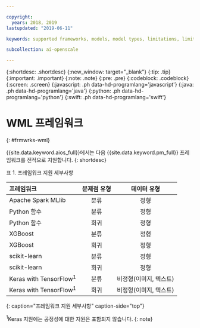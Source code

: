 ```yaml
---

copyright:
  years: 2018, 2019
lastupdated: "2019-06-11"

keywords: supported frameworks, models, model types, limitations, limits

subcollection: ai-openscale

---
```


{:shortdesc: .shortdesc}
{:new_window: target="_blank"}
{:tip: .tip}
{:important: .important}
{:note: .note}
{:pre: .pre}
{:codeblock: .codeblock}
{:screen: .screen}
{:javascript: .ph data-hd-programlang='javascript'}
{:java: .ph data-hd-programlang='java'}
{:python: .ph data-hd-programlang='python'}
{:swift: .ph data-hd-programlang='swift'}

# WML 프레임워크
{: #frmwrks-wml}

{{site.data.keyword.aios_full}}에서는 다음 {{site.data.keyword.pm_full}} 프레임워크를 전적으로 지원합니다. 
{: shortdesc}

표 1. 프레임워크 지원 세부사항

| 프레임워크 | 문제점 유형 | 데이터 유형 |
|:---|:---:|:---:|
| Apache Spark MLlib | 분류 | 정형 |
| Python 함수 | 분류 | 정형 |
| Python 함수 | 회귀 | 정형 |
| XGBoost | 분류 | 정형 |
| XGBoost | 회귀 | 정형 |
| scikit-learn | 분류 | 정형 |
| scikit-learn | 회귀 | 정형 |
| Keras with TensorFlow<sup>1</sup> | 분류 | 비정형(이미지, 텍스트) |
| Keras with TensorFlow<sup>1</sup> | 회귀 | 비정형(이미지, 텍스트) |
{: caption="프레임워크 지원 세부사항" caption-side="top"}

<sup>1</sup>Keras 지원에는 공정성에 대한 지원은 포함되지 않습니다.
{: note}



